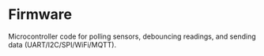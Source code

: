 # Firmware

Microcontroller code for polling sensors, debouncing readings, and sending data (UART/I2C/SPI/WiFi/MQTT).
